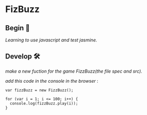 # FizBuzz
## Begin 🔩
_Learning to use javascript and test jasmine._
## Develop  🛠️
_make a new fuction for the game FizzBuzz(the file spec and src)._

_add this code in the console in the browser_ :
```
var fizzBuzz = new FizzBuzz();

for (var i = 1; i <= 100; i++) {
  console.log(fizzBuzz.play(i));
}
```
